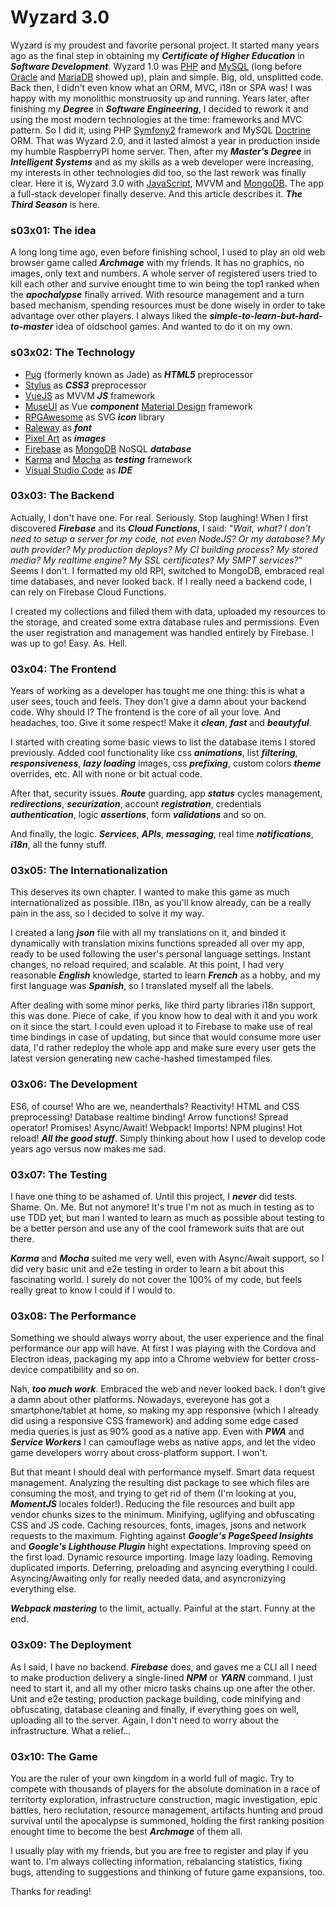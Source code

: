 # Wyzard 3.0

Wyzard is my proudest and favorite personal project. It started many years ago as the final step in obtaining my ***Certificate of Higher Education*** in ***Software Development***. Wyzard 1.0 was [PHP](http://www.php.net/) and [MySQL](https://www.mysql.com/) (long before [Oracle](https://www.oracle.com) and [MariaDB](https://mariadb.org/) showed up), plain and simple. Big, old, unsplitted code. Back then, I didn't even know what an ORM, MVC, i18n or SPA was! I was happy with my monolithic monstruosity up and running. Years later, after finishing my ***Degree*** in ***Software Engineering***, I decided to rework it and using the most modern technologies at the time: frameworks and MVC pattern. So I did it, using PHP [Symfony2](http://symfony.es/) framework and MySQL [Doctrine](http://www.doctrine-project.org/) ORM. That was Wyzard 2.0, and it lasted almost a year in production inside my humble RaspberryPI home server. Then, after my ***Master's Degree*** in ***Intelligent Systems*** and as my skills as a web developer were increasing, my interests in other technologies did too, so the last rework was finally clear. Here it is, Wyzard 3.0 with [JavaScript](https://www.javascript.com/), MVVM and [MongoDB](https://www.mongodb.com). The app a full-stack developer finally deserve. And this article describes it. ***The Third Season*** is here.

### s03x01: The idea

A long long time ago, even before finishing school, I used to play an old web browser game called ***Archmage*** with my friends. It has no graphics, no images, only text and numbers. A whole server of registered users tried to kill each other and survive enought time to win being the top1 ranked when the ***apochalypse*** finally arrived. With resource management and a turn based mechanism, spending resources must be done wisely in order to take advantage over other players. I always liked the ***simple-to-learn-but-hard-to-master*** idea of oldschool games. And wanted to do it on my own.

### s03x02: The Technology

* [Pug](https://pugjs.org) (formerly known as Jade) as ***HTML5*** preprocessor
* [Stylus](http://stylus-lang.com/) as ***CSS3*** preprocessor
* [VueJS](https://vuejs.org/) as MVVM ***JS*** framework
* [MuseUI](http://www.muse-ui.org) as Vue ***component*** [Material Design](https://material.io) framework
* [RPGAwesome](https://nagoshiashumari.github.io/Rpg-Awesome/) as SVG ***icon*** library
* [Raleway](https://fonts.google.com/specimen/Raleway) as ***font***
* [Pixel Art](https://en.wikipedia.org/wiki/Pixel_art) as ***images***
* [Firebase](https://firebase.google.com) as [MongoDB](https://www.mongodb.com) NoSQL ***database***
* [Karma](https://karma-runner.github.iohttps://mochajs.org/) and [Mocha](https://mochajs.org/) as ***testing*** framework
* [Visual Studio Code](https://code.visualstudio.com/) as ***IDE***

### 03x03: The Backend

Actually, I don't have one. For real. Seriously. Stop laughing! When I first discovered ***Firebase*** and its ***Cloud Functions***, I said: "*Wait, what? I don't need to setup a server for my code, not even NodeJS? Or my database? My auth provider? My production deploys? My CI building process? My stored media? My realtime engine? My SSL certificates? My SMPT services?*" Seems I don't. I formatted my old RPI, switched to MongoDB, embraced real time databases, and never looked back. If I really need a backend code, I can rely on Firebase Cloud Functions.

I created my collections and filled them with data, uploaded my resources to the storage, and created some extra database rules and permissions. Even the user registration and management was handled entirely by Firebase. I was up to go! Easy. As. Hell.

### 03x04: The Frontend

Years of working as a developer has tought me one thing: this is what a user sees, touch and feels. They don't give a damn about your backend code. Why should I? The frontend is the core of all your love. And headaches, too. Give it some respect! Make it ***clean***, ***fast*** and ***beautyful***.

I started with creating some basic views to list the database items I stored previously. Added cool functionality like css ***animations***, list ***filtering***, ***responsiveness***, ***lazy loading*** images, css ***prefixing***, custom colors ***theme*** overrides, etc. All with none or bit actual code.

After that, security issues. ***Route*** guarding, app ***status*** cycles management, ***redirections***, ***securization***, account ***registration***, credentials ***authentication***, logic ***assertions***, form ***validations*** and so on.

And finally, the logic. ***Services***, ***APIs***, ***messaging***, real time ***notifications***, ***i18n***, all the funny stuff.

### 03x05: The Internationalization

This deserves its own chapter. I wanted to make this game as much internationalized as possible. I18n, as you'll know already, can be a really pain in the ass, so I decided to solve it my way.

I created a lang ***json*** file with all my translations on it, and binded it dynamically with translation mixins functions spreaded all over my app, ready to be used following the user's personal language settings. Instant changes, no reload required, and scalable. At this point, I had very reasonable ***English*** knowledge, started to learn ***French*** as a hobby, and my first language was ***Spanish***, so I translated myself all the labels.

After dealing with some minor perks, like third party libraries i18n support, this was done. Piece of cake, if you know how to deal with it and you work on it since the start. I could even upload it to Firebase to make use of real time bindings in case of updating, but since that would consume more user data, I'd rather redeploy the whole app and make sure every user gets the latest version generating new cache-hashed timestamped files.

### 03x06: The Development

ES6, of course! Who are we, neanderthals? Reactivity! HTML and CSS preprocessing! Database realtime binding! Arrow functions! Spread operator! Promises! Async/Await! Webpack! Imports! NPM plugins! Hot reload! ***All the good stuff***. Simply thinking about how I used to develop code years ago versus now makes me sad.

### 03x07: The Testing

I have one thing to be ashamed of. Until this project, I ***never*** did tests. Shame. On. Me. But not anymore! It's true I'm not as much in testing as to use TDD yet, but man I wanted to learn as much as possible about testing to be a better person and use any of the cool framework suits that are out there.

***Karma*** and ***Mocha*** suited me very well, even with Async/Await support, so I did very basic unit and e2e testing in order to learn a bit about this fascinating world. I surely do not cover the 100% of my code, but feels really great to know I could if I would to.

### 03x08: The Performance

Something we should always worry about, the user experience and the final performance our app will have. At first I was playing with the Cordova and Electron ideas, packaging my app into a Chrome webview for better cross-device compatibility and so on.

Nah, ***too much work***. Embraced the web and never looked back. I don't give a damn about other platforms. Nowadays, evereyone has got a smartphone/tablet at home, so making my app responsive (which I already did using a responsive CSS framework) and adding some edge cased media queries is just as 90% good as a native app. Even with ***PWA*** and ***Service Workers*** I can camouflage webs as native apps, and let the video game developers worry about cross-platform support. I won't.

But that meant I should deal with performance myself. Smart data request management. Analyzing the resulting dist package to see which files are consuming the most, and trying to get rid of them (I'm looking at you, ***MomentJS*** locales folder!). Reducing the file resources and built app vendor chunks sizes to the minimum. Minifying, uglifying and obfuscating CSS and JS code. Caching resources, fonts, images, jsons and network requests to the maximum. Fighting against ***Google's PageSpeed Insights*** and ***Google's Lighthouse Plugin*** hight expectations. Improving speed on the first load. Dynamic resource importing. Image lazy loading. Removing duplicated imports. Deferring, preloading and asyncing everything I could. Asyncing/Awaiting only for really needed data, and asyncronizying everything else.

***Webpack mastering*** to the limit, actually. Painful at the start. Funny at the end.

### 03x09: The Deployment

As I said, I have no backend. ***Firebase*** does, and gaves me a CLI all I need to make production delivery a single-lined ***NPM*** or ***YARN*** command. I just need to start it, and all my other micro tasks chains up one after the other. Unit and e2e testing, production package building, code minifying and obfuscating, database cleaning and finally, if everything goes on well, uploading all to the server. Again, I don't need to worry about the infrastructure. What a relief...

### 03x10: The Game

You are the ruler of your own kingdom in a world full of magic. Try to compete with thousands of players for the absolute domination in a race of territorty exploration, infrastructure construction, magic investigation, epic battles, hero reclutation, resource management, artifacts hunting and proud survival until the apocalypse is summoned, holding the first ranking position enought time to become the best ***Archmage*** of them all.

I usually play with my friends, but you are free to register and play if you want to. I'm always collecting information, rebalancing statistics, fixing bugs, attending to suggestions and thinking of future game expansions, too.

Thanks for reading!
